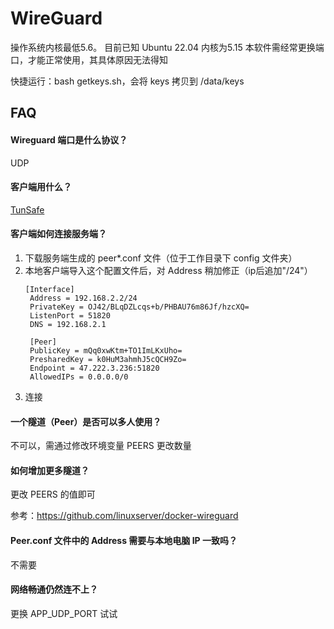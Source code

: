 # WireGuard

操作系统内核最低5.6。 目前已知 Ubuntu 22.04 内核为5.15
本软件需经常更换端口，才能正常使用，其具体原因无法得知  

快捷运行：bash getkeys.sh，会将 keys 拷贝到 /data/keys

## FAQ

#### Wireguard 端口是什么协议？

UDP

#### 客户端用什么？

[TunSafe](https://tunsafe.com/)

#### 客户端如何连接服务端？

1. 下载服务端生成的 peer*.conf 文件（位于工作目录下 config 文件夹）
2. 本地客户端导入这个配置文件后，对 Address 稍加修正（ip后追加"/24"）
   ```
   [Interface]
    Address = 192.168.2.2/24
    PrivateKey = OJ42/BLqDZLcqs+b/PHBAU76m86Jf/hzcXQ=
    ListenPort = 51820
    DNS = 192.168.2.1

    [Peer]
    PublicKey = mQq0xwKtm+TO1ImLKxUho=
    PresharedKey = k0HuM3ahmhJ5cQCH9Zo=
    Endpoint = 47.222.3.236:51820
    AllowedIPs = 0.0.0.0/0
   ```
 3. 连接

#### 一个隧道（Peer）是否可以多人使用？

不可以，需通过修改环境变量 PEERS 更改数量

#### 如何增加更多隧道？

更改 PEERS 的值即可

参考：https://github.com/linuxserver/docker-wireguard

#### Peer.conf 文件中的 Address 需要与本地电脑 IP 一致吗？

不需要

#### 网络畅通仍然连不上？

更换 APP_UDP_PORT 试试
